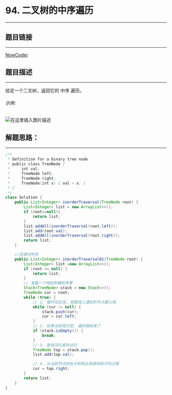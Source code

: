 
# 94. 二叉树的中序遍历
---
## 题目链接
---
<a href="https://leetcode-cn.com/problems/binary-tree-inorder-traversal/">NowCoder</a>

## 题目描述
---
给定一个二叉树，返回它的 中序 遍历。

###### 示例:

![在这里插入图片描述](https://img-blog.csdnimg.cn/20200331204913256.png)


## 解题思路：
---

```java
/**
 * Definition for a binary tree node.
 * public class TreeNode {
 *     int val;
 *     TreeNode left;
 *     TreeNode right;
 *     TreeNode(int x) { val = x; }
 * }
 */
class Solution {
    public List<Integer> inorderTraversal(TreeNode root) {
        List<Integer> list = new ArrayList<>();
        if (root==null){
            return list;
        }
        list.addAll(inorderTraversal(root.left));
        list.add(root.val);
        list.addAll(inorderTraversal(root.right));
        return list;
    }

    //非递归中序
    public List<Integer> inorderTraversal01(TreeNode root) {
        List<Integer> list =new ArrayList<>();
        if (root == null) {
            return list;
        }
        // 准备一个栈起到辅助效果
        Stack<TreeNode> stack = new Stack<>();
        TreeNode cur = root;
        while (true) {
            // 1. 循环往左找, 把路径上遇到的节点都入栈
            while (cur != null) {
                stack.push(cur);
                cur = cur.left;
            }
            // 2. 如果当前栈为空, 遍历就结束了
            if (stack.isEmpty()) {
                break;
            }
            // 3. 取栈顶元素并访问
            TreeNode top = stack.pop();
            list.add(top.val);

            // 4. 从当前节点的右子树再出发继续刚才的过程
            cur = top.right;
        }
        return list;
    }
}
```

